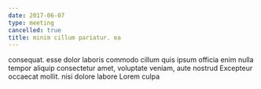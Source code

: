```yaml
---
date: 2017-06-07
type: meeting
cancelled: true
title: minim cillum pariatur. ea
---
```

consequat. esse dolor laboris commodo cillum quis ipsum officia enim nulla tempor aliquip consectetur amet, voluptate veniam, aute nostrud Excepteur occaecat mollit. nisi dolore labore Lorem culpa